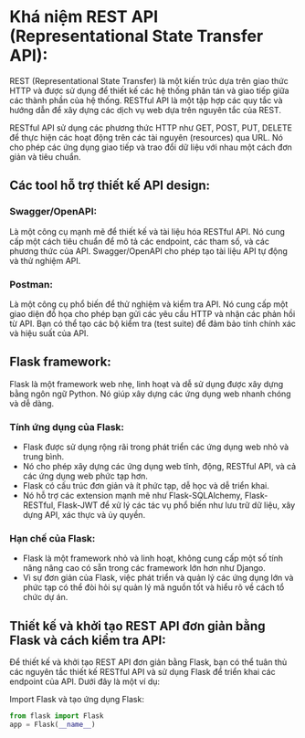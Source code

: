 # Khá niệm REST API (Representational State Transfer API):

REST (Representational State Transfer) là một kiến trúc dựa trên giao thức HTTP và được sử dụng để thiết kế các hệ thống phân tán và giao tiếp giữa các thành phần của hệ thống. RESTful API là một tập hợp các quy tắc và hướng dẫn để xây dựng các dịch vụ web dựa trên nguyên tắc của REST.

RESTful API sử dụng các phương thức HTTP như GET, POST, PUT, DELETE để thực hiện các hoạt động trên các tài nguyên (resources) qua URL. Nó cho phép các ứng dụng giao tiếp và trao đổi dữ liệu với nhau một cách đơn giản và tiêu chuẩn.

## Các tool hỗ trợ thiết kế API design:

### Swagger/OpenAPI:

Là một công cụ mạnh mẽ để thiết kế và tài liệu hóa RESTful API. Nó cung cấp một cách tiêu chuẩn để mô tả các endpoint, các tham số, và các phương thức của API. Swagger/OpenAPI cho phép tạo tài liệu API tự động và thử nghiệm API.

### Postman:

Là một công cụ phổ biến để thử nghiệm và kiểm tra API. Nó cung cấp một giao diện đồ họa cho phép bạn gửi các yêu cầu HTTP và nhận các phản hồi từ API. Bạn có thể tạo các bộ kiểm tra (test suite) để đảm bảo tính chính xác và hiệu suất của API.

## Flask framework:

Flask là một framework web nhẹ, linh hoạt và dễ sử dụng được xây dựng bằng ngôn ngữ Python. Nó giúp xây dựng các ứng dụng web nhanh chóng và dễ dàng.

### Tính ứng dụng của Flask:

- Flask được sử dụng rộng rãi trong phát triển các ứng dụng web nhỏ và trung bình.
- Nó cho phép xây dựng các ứng dụng web tĩnh, động, RESTful API, và cả các ứng dụng web phức tạp hơn.
- Flask có cấu trúc đơn giản và ít phức tạp, dễ học và dễ triển khai.
- Nó hỗ trợ các extension mạnh mẽ như Flask-SQLAlchemy, Flask-RESTful, Flask-JWT để xử lý các tác vụ phổ biến như lưu trữ dữ liệu, xây dựng API, xác thực và ủy quyền.

### Hạn chế của Flask:

- Flask là một framework nhỏ và linh hoạt, không cung cấp một số tính năng nâng cao có sẵn trong các framework lớn hơn như Django.
- Vì sự đơn giản của Flask, việc phát triển và quản lý các ứng dụng lớn và phức tạp có thể đòi hỏi sự quản lý mã nguồn tốt và hiểu rõ về cách tổ chức dự án.

## Thiết kế và khởi tạo REST API đơn giản bằng Flask và cách kiểm tra API:

Để thiết kế và khởi tạo REST API đơn giản bằng Flask, bạn có thể tuân thủ các nguyên tắc thiết kế RESTful API và sử dụng Flask để triển khai các endpoint của API. Dưới đây là một ví dụ:

Import Flask và tạo ứng dụng Flask:

```python
from flask import Flask
app = Flask(__name__)
```
